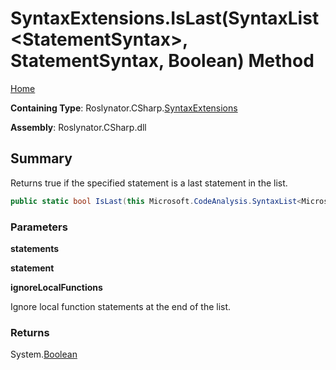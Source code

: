 # SyntaxExtensions\.IsLast\(SyntaxList\<StatementSyntax>, StatementSyntax, Boolean\) Method

[Home](../../../../README.md)

**Containing Type**: Roslynator\.CSharp\.[SyntaxExtensions](../README.md)

**Assembly**: Roslynator\.CSharp\.dll

## Summary

Returns true if the specified statement is a last statement in the list\.

```csharp
public static bool IsLast(this Microsoft.CodeAnalysis.SyntaxList<Microsoft.CodeAnalysis.CSharp.Syntax.StatementSyntax> statements, Microsoft.CodeAnalysis.CSharp.Syntax.StatementSyntax statement, bool ignoreLocalFunctions)
```

### Parameters

**statements**

**statement**

**ignoreLocalFunctions**

Ignore local function statements at the end of the list\.

### Returns

System\.[Boolean](https://docs.microsoft.com/en-us/dotnet/api/system.boolean)


